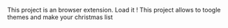 This project is an browser extension. Load it ! 
This project allows to toogle themes and make your christmas list